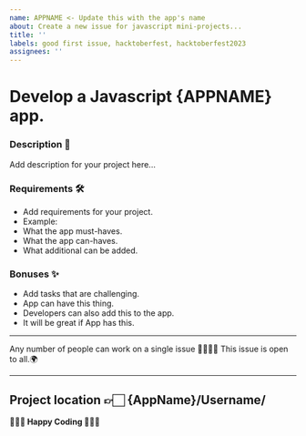 ```yaml
---
name: APPNAME <- Update this with the app's name 
about: Create a new issue for javascript mini-projects...
title: ''
labels: good first issue, hacktoberfest, hacktoberfest2023
assignees: ''
---
```


# Develop a Javascript {APPNAME} app.

### Description 📜
Add description for your project here...

### Requirements 🛠️
* Add requirements for your project.
* Example: 
* What the app must-haves.
* What the app can-haves.
* What additional can be added.

### Bonuses ✨
* Add tasks that are challenging.
* App can have this thing.
* Developers can also add this to the app.
*  It will be great if App has this.

------------------------------------------

Any number of people can work on a single issue 👨‍💻👨‍💻
This issue is open to all.🌍️

--------------
Project location 👉🏻 {AppName}/Username/
--------------

**👨🏻‍💻 Happy Coding 👩🏻‍💻**


